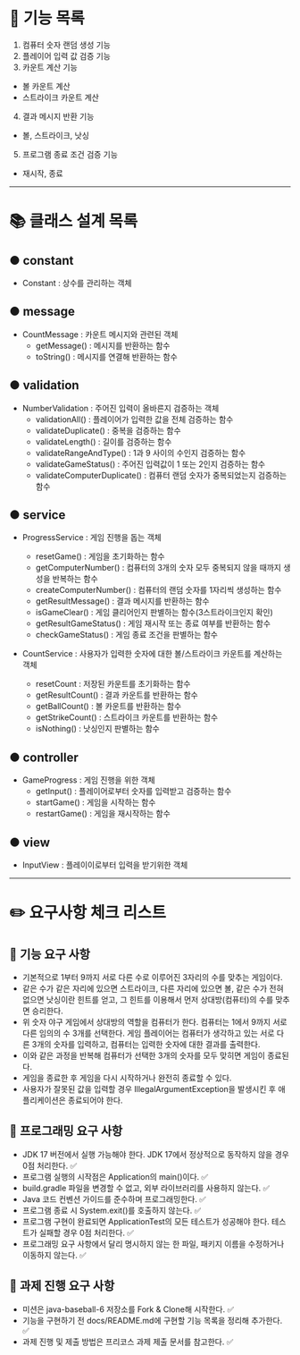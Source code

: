 # 🚀 기능 목록

1. 컴퓨터 숫자 랜덤 생성 기능
2. 플레이어 입력 값 검증 기능
3. 카운트 계산 기능

- 볼 카운트 계산
- 스트라이크 카운트 계산

4. 결과 메시지 반환 기능

- 볼, 스트라이크, 낫싱

5. 프로그램 종료 조건 검증 기능

- 재시작, 종료

---

# 📚 클래스 설계 목록

## ● constant

- Constant : 상수를 관리하는 객체

## ● message

- CountMessage : 카운트 메시지와 관련된 객체
    - getMessage() : 메시지를 반환하는 함수
    - toString() : 메시지를 연결해 반환하는 함수

## ● validation

- NumberValidation : 주어진 입력이 올바른지 검증하는 객체
    - validationAll() : 플레이어가 입력한 값을 전체 검증하는 함수
    - validateDuplicate() : 중복을 검증하는 함수
    - validateLength() : 길이를 검증하는 함수
    - validateRangeAndType() : 1과 9 사이의 수인지 검증하는 함수
    - validateGameStatus() : 주어진 입력값이 1 또는 2인지 검증하는 함수
    - validateComputerDuplicate() : 컴퓨터 랜덤 숫자가 중복되었는지 검증하는 함수

## ● service

- ProgressService : 게임 진행을 돕는 객체
    - resetGame() : 게임을 초기화하는 함수
    - getComputerNumber() : 컴퓨터의 3개의 숫자 모두 중복되지 않을 때까지 생성을 반복하는 함수
    - createComputerNumber() : 컴퓨터의 랜덤 숫자를 1자리씩 생성하는 함수
    - getResultMessage() : 결과 메시지를 반환하는 함수
    - isGameClear() : 게임 클리어인지 판별하는 함수(3스트라이크인지 확인)
    - getResultGameStatus() : 게임 재시작 또는 종료 여부를 반환하는 함수
    - checkGameStatus() : 게임 종료 조건을 판별하는 함수

- CountService : 사용자가 입력한 숫자에 대한 볼/스트라이크 카운트를 계산하는 객체
    - resetCount : 저장된 카운트를 초기화하는 함수
    - getResultCount() : 결과 카운트를 반환하는 함수
    - getBallCount() : 볼 카운트를 반환하는 함수
    - getStrikeCount() : 스트라이크 카운트를 반환하는 함수
    - isNothing() : 낫싱인지 판별하는 함수

## ● controller

- GameProgress : 게임 진행을 위한 객체
    - getInput() : 플레이어로부터 숫자를 입력받고 검증하는 함수
    - startGame() : 게임을 시작하는 함수
    - restartGame() : 게임을 재시작하는 함수

## ● view

- InputView : 플레이이로부터 입력을 받기위한 객체

---

# ✏️ 요구사항 체크 리스트

## 🎯 기능 요구 사항

- 기본적으로 1부터 9까지 서로 다른 수로 이루어진 3자리의 수를 맞추는 게임이다.
- 같은 수가 같은 자리에 있으면 스트라이크, 다른 자리에 있으면 볼, 같은 수가 전혀 없으면 낫싱이란 힌트를 얻고, 그 힌트를 이용해서 먼저 상대방(컴퓨터)의 수를 맞추면 승리한다.
- 위 숫자 야구 게임에서 상대방의 역할을 컴퓨터가 한다. 컴퓨터는 1에서 9까지 서로 다른 임의의 수 3개를 선택한다. 게임 플레이어는 컴퓨터가 생각하고 있는 서로 다른 3개의 숫자를 입력하고, 컴퓨터는 입력한
  숫자에 대한 결과를 출력한다.
- 이와 같은 과정을 반복해 컴퓨터가 선택한 3개의 숫자를 모두 맞히면 게임이 종료된다.
- 게임을 종료한 후 게임을 다시 시작하거나 완전히 종료할 수 있다.
- 사용자가 잘못된 값을 입력할 경우 IllegalArgumentException을 발생시킨 후 애플리케이션은 종료되어야 한다.

## 🎯 프로그래밍 요구 사항

- JDK 17 버전에서 실행 가능해야 한다. JDK 17에서 정상적으로 동작하지 않을 경우 0점 처리한다. ✅
- 프로그램 실행의 시작점은 Application의 main()이다. ✅
- build.gradle 파일을 변경할 수 없고, 외부 라이브러리를 사용하지 않는다. ✅
- Java 코드 컨벤션 가이드를 준수하며 프로그래밍한다. ✅
- 프로그램 종료 시 System.exit()를 호출하지 않는다. ✅
- 프로그램 구현이 완료되면 ApplicationTest의 모든 테스트가 성공해야 한다. 테스트가 실패할 경우 0점 처리한다. ✅
- 프로그래밍 요구 사항에서 달리 명시하지 않는 한 파일, 패키지 이름을 수정하거나 이동하지 않는다. ✅

## 🎯 과제 진행 요구 사항

- 미션은 java-baseball-6 저장소를 Fork & Clone해 시작한다. ✅
- 기능을 구현하기 전 docs/README.md에 구현할 기능 목록을 정리해 추가한다. ✅
- 과제 진행 및 제출 방법은 프리코스 과제 제출 문서를 참고한다. ✅